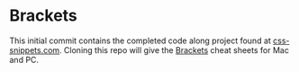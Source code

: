 # Brackets

This initial commit contains the completed code along project found at [css-snippets.com](https://css-snippets.com/brackets-course/). Cloning this repo will give the [Brackets](brackets.io) cheat sheets for Mac and PC. 
